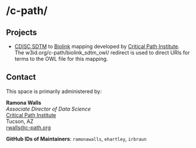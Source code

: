 # /c-path/

## Projects

* [CDISC SDTM](https://www.cdisc.org/standards/foundational/sdtm) to [Biolink](https://biolink.github.io/biolink-model/) mapping developed by [Critical Path Institute](https://c-path.org/). The w3id.org/c-path/biolink_sdtm_owl/ redirect is used to direct URIs for terms to the OWL file for this mapping.

## Contact
This space is primarily administered by:  

**Ramona Walls**  
*Associate Director of Data Science*  
[Critical Path Institute](https://c-path.org/)  
Tucson, AZ  
<rwalls@c-path.org>  

**GitHub IDs of Maintainers**: `ramonawalls`, `ehartley`, `irbraun`
